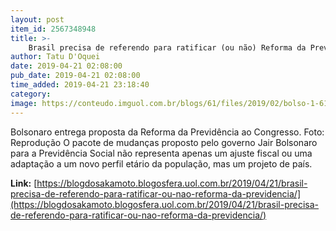 ```yaml
---
layout: post
item_id: 2567348948
title: >-
    Brasil precisa de referendo para ratificar (ou não) Reforma da Previdência
author: Tatu D'Oquei
date: 2019-04-21 02:08:00
pub_date: 2019-04-21 02:08:00
time_added: 2019-04-21 23:18:40
category: 
image: https://conteudo.imguol.com.br/blogs/61/files/2019/02/bolso-1-615x300.jpg
---
```


Bolsonaro entrega proposta da Reforma da Previdência ao Congresso. Foto: Reprodução O pacote de mudanças proposto pelo governo Jair Bolsonaro para a Previdência Social não representa apenas um ajuste fiscal ou uma adaptação a um novo perfil etário da população, mas um projeto de país.

**Link:** [https://blogdosakamoto.blogosfera.uol.com.br/2019/04/21/brasil-precisa-de-referendo-para-ratificar-ou-nao-reforma-da-previdencia/](https://blogdosakamoto.blogosfera.uol.com.br/2019/04/21/brasil-precisa-de-referendo-para-ratificar-ou-nao-reforma-da-previdencia/)

